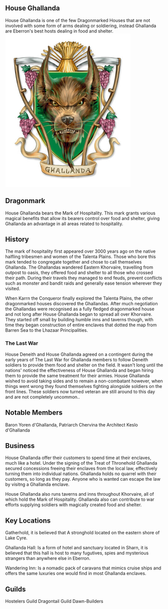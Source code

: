 ## House Ghallanda
House Ghallanda is one of the few Dragonmarked Houses that are not involved with some form of arms dealing or soldiering, instead Ghallanda are Eberron's best hosts dealing in food and shelter.
![](./ghallanda-coa.jpg)

## Dragonmark
House Ghallanda bears the Mark of Hospitality. This mark grants various magical benefits that allow its bearers control over food and shelter, giving Ghallanda an advantage in all areas related to hospitality.

## History
The mark of hospitality first appeared over 3000 years ago on the native halfling tribesmen and women of the Talenta Plains. Those who bore this mark tended to congregate together and chose to call themselves Ghallanda. The Ghallandas wandered Eastern Khorvaire, travelling from outpost to oasis, they offered food and shelter to all those who crossed their path. During their travels they managed to end feuds, prevent conflicts such as monster and bandit raids and generally ease tension wherever they visited.

When Karrn the Conqueror finally explored the Talenta Plains, the other dragonmarked houses discovered the Ghallandas. After much negotiation the Ghallandas were recognised as a fully fledged dragonmarked house and not long after House Ghallanda began to spread all over Khorvaire. They started off small by building humble inns and taverns though, with time they began construction of entire enclaves that dotted the map from Barren Sea to the Lhazaar Principalities.

### The Last War
House Deneith and House Ghallanda agreed on a contingent during the early years of The Last War for Ghallanda members to follow Deneith soldiers to provide them food and shelter on the field. It wasn't long until the nations' noticed the effectiveness of House Ghallanda and began hiring them to provide the same treatment for their armies. House Ghallanda wished to avoid taking sides and to remain a non-combatant however, when things went wrong they found themselves fighting alongside soldiers on the front lines. These soldiers now turned veteran are still around to this day and are not completely uncommon..

## Notable Members
Baron Yoren d'Ghallanda, Patriarch
Chervina the Architect
Keslo d'Ghallanda

## Business
House Ghallanda offer their customers to spend time at their enclaves, much like a hotel. Under the signing of the Treat of Thronehold Ghallanda secured concessions freeing their enclaves from the local law, effectively turning them into individual nations. Ghallanda holds no quarrel with their customers, so long as they pay. Anyone who is wanted can escape the law by visitng a Ghallanda enclave.

House Ghallanda also runs taverns and inns throughout Khorvaire, all of which hold the Mark of Hospitality. Ghallanda also can contribute to war efforts supplying soldiers with magically created food and shelter.

## Key Locations
Gatherhold, it is believed that A stronghold located on the eastern shore of Lake Cyre.

Ghallanda Hall: Is a form of hotel and sanctuary located in Sharn, it is believed that this hall is host to many fugutives, spies and mysterious strangers than anywhere else in Eberron.

Wandering Inn: Is a nomadic pack of caravans that mimics cruise ships and offers the same luxuries one would find in most Ghallanda enclaves.

## Guilds
Hostelers Guild
Dragontail Guild
Dawn-Builders

